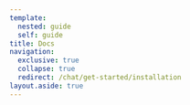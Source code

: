 ```yaml
---
template:
  nested: guide
  self: guide
title: Docs
navigation:
  exclusive: true
  collapse: true
  redirect: /chat/get-started/installation
layout.aside: true
---
```

